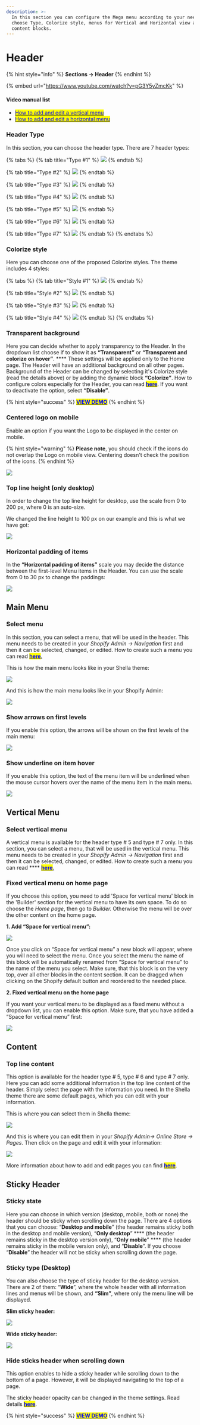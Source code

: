 ```yaml
---
description: >-
  In this section you can configure the Mega menu according to your needs:
  choose Type, Colorize style, menus for Vertical and Horizontal view and add
  content blocks.
---
```


# Header

{% hint style="info" %}
**Sections -> Header**
{% endhint %}

{% embed url="https://www.youtube.com/watch?v=pG3Y5yZmcKk" %}

#### Video manual list

* [<mark style="color:blue;">How to add and edit a vertical menu</mark>](https://www.youtube.com/watch?v=HUx37I6Wbws\&list=PLj-506KaR\_vcQjwcpC6yII-1JY0bSj7df\&index=6)<mark style="color:blue;"></mark>
* [<mark style="color:blue;">How to add and edit a horizontal menu</mark>](https://www.youtube.com/watch?v=1pwt8f4o8M0\&list=PLj-506KaR\_vcQjwcpC6yII-1JY0bSj7df\&index=7)<mark style="color:blue;"></mark>

### Header Type

&#x20;In this section, you can choose the header type. There are 7 header types:

{% tabs %}
{% tab title="Type #1" %}
![](<../.gitbook/assets/Screenshot\_5 (3).png>)
{% endtab %}

{% tab title="Type #2" %}
![](<../.gitbook/assets/Screenshot\_6 (2).png>)
{% endtab %}

{% tab title="Type #3" %}
![](<../.gitbook/assets/Screenshot\_7 (1).png>)
{% endtab %}

{% tab title="Type #4" %}
![](<../.gitbook/assets/Screenshot\_8 (3).png>)
{% endtab %}

{% tab title="Type #5" %}
![](<../.gitbook/assets/Screenshot\_9 (2).png>)
{% endtab %}

{% tab title="Type #6" %}
![](<../.gitbook/assets/Screenshot\_10 (2).png>)
{% endtab %}

{% tab title="Type #7" %}
![](<../.gitbook/assets/Screenshot\_11 (3).png>)
{% endtab %}
{% endtabs %}

### Colorize style <a href="#style" id="style"></a>

&#x20;Here you can choose one of the proposed Colorize styles. The theme includes 4 styles:

{% tabs %}
{% tab title="Style #1" %}
![](<../.gitbook/assets/Screenshot\_12 (1).png>)
{% endtab %}

{% tab title="Style #2" %}
![](<../.gitbook/assets/Screenshot\_13 (2).png>)
{% endtab %}

{% tab title="Style #3" %}
![](<../.gitbook/assets/Screenshot\_14 (2).png>)
{% endtab %}

{% tab title="Style #4" %}
![](<../.gitbook/assets/Screenshot\_15 (1).png>)
{% endtab %}
{% endtabs %}

### Transparent background

&#x20;Here you can decide whether to apply transparency to the Header. In the dropdown list choose if to show it as **“Transparent”** or **“Transparent and colorize on hover”**. **** These settings will be applied only to the Home page. The Header will have an additional background on all other pages. Background of the Header can be changed by selecting it's Colorize style (read the details above) or by adding the dynamic block **“Colorize”**. How to configure colors especially for the Header, you can read [<mark style="color:blue;">**here**</mark>](content.md#colorize). If you want to deactivate the option, select **“Disable”**.

{% hint style="success" %}
<mark style="color:blue;">****</mark>[<mark style="color:blue;">**VIEW DEMO**</mark>](https://shella-demo5.myshopify.com)<mark style="color:blue;">****</mark>
{% endhint %}

### Centered logo on mobile <a href="#style" id="style"></a>

&#x20;Enable an option if you want the Logo to be displayed in the center on mobile.

{% hint style="warning" %}
**Please note**, you should check if the icons do not overlap the Logo on mobile view. Centering doesn't check the position of the icons.
{% endhint %}

![](<../.gitbook/assets/Screenshot\_16 (1).png>)

### Top line height (only desktop)

&#x20;In order to change the top line height for desktop, use the scale from 0 to 200 px, where 0 is an auto-size.&#x20;

&#x20;We changed the line height to 100 px on our example and this is what we have got:

![](<../.gitbook/assets/Screenshot\_1 (2).png>)

### **Horizontal padding of items**

&#x20;In the **“Horizontal padding of items”** scale you may decide the distance between the first-level Menu items in the Header. You can use the scale from 0 to 30 px to change the paddings:

![](<../.gitbook/assets/Screenshot\_2 (3).png>)

## Main Menu

### Select menu

&#x20;In this section, you can select a menu, that will be used in the header. This menu needs to be created in your _Shopify Admin -> Navigation_ first and then it can be selected, changed, or edited. How to create such a menu you can read [<mark style="color:blue;">**here**</mark>.](https://help.shopify.com/en/manual/online-store/legacy/menus-and-links/editing-menus)

&#x20;This is how the main menu looks like in your Shella theme:&#x20;

![](../.gitbook/assets/Screenshot\_17.png)

&#x20;And this is how the main menu looks like in your Shopify Admin:&#x20;

![](<../.gitbook/assets/Screenshot\_18 (7).png>)

### **Show arrows on first levels**

&#x20;If you enable this option, the arrows will be shown on the first levels of the main menu:&#x20;

![](../.gitbook/assets/Screenshot\_18.png)

### **Show underline on item hover**

&#x20;If you enable this option, the text of the menu item will be underlined when the mouse cursor hovers over the name of the menu item in the main menu.

![](../.gitbook/assets/Screenshot\_19.png)

## Vertical Menu

### Select vertical menu

&#x20;A vertical menu is available for the header type # 5 and type # 7 only. In this section, you can select a menu, that will be used in the vertical menu. This menu needs to be created in your _Shopify Admin -> Navigation_ first and then it can be selected, changed, or edited. How to create such a menu you can read **** [<mark style="color:blue;">**here**</mark>.](https://help.shopify.com/en/manual/online-store/legacy/menus-and-links/editing-menus)&#x20;

### **Fixed vertical menu on home page**

&#x20;If you choose this option, you need to add 'Space for vertical menu' block in the 'Builder' section for the vertical menu to have its own space. To do so choose the _Home page_, then go to _Builder._ Otherwise the menu will be over the other content on the home page.

&#x20;**1. Add “Space for vertical menu”:**&#x20;

![](<../.gitbook/assets/Screenshot\_6 (10).png>)

&#x20;Once you click on “Space for vertical menu” a new block will appear, where you will need to select the menu. Once you select the menu the name of this block will be automatically renamed from “Space for vertical menu” to the name of the menu you select. Make sure, that this block is on the very top, over all other blocks in the content section. It can be dragged when clicking on the Shopify default button and reordered to the needed place.

&#x20; **2. Fixed vertical menu on the home page**

&#x20;If you want your vertical menu to be displayed as a fixed menu without a dropdown list, you can enable this option. Make sure, that you have added a “Space for vertical menu” first:&#x20;

![](<../.gitbook/assets/Screenshot\_7 (7).png>)

## Content

### Top line content

&#x20;This option is available for the header type # 5, type # 6 and type # 7 only. Here you can add some additional information in the top line content of the header. Simply select the page with the information you need. In the Shella theme there are some default pages, which you can edit with your information.

&#x20;This is where you can select them in Shella theme:&#x20;

![](<../.gitbook/assets/Screenshot\_10 (9).png>)

&#x20;And this is where you can edit them in your _Shopify Admin-> Online Store -> Pages_. Then click on the page and edit it with your information:&#x20;

![](<../.gitbook/assets/Screenshot\_11 (8).png>)

&#x20;More information about how to add and edit pages you can find [<mark style="color:blue;">**here**</mark>](https://mpithemes.gitbook.io/shella-shopify-theme/get-started/how-to-add-and-edit-a-page).

## Sticky Header

### **Sticky state**

&#x20;Here you can choose in which version (desktop, mobile, both or none) the header should be sticky when scrolling down the page. There are 4 options that you can choose: “**Desktop and mobile**” (the header remains sticky both in the desktop and mobile version), “**Only desktop**” **** (the header remains sticky in the desktop version only), “**Only mobile**” **** (the header remains sticky in the mobile version only), and “**Disable**”. If you choose “**Disable**” the header will not be sticky when scrolling down the page.

### **Sticky type (Desktop)**

&#x20;You can also choose the type of sticky header for the desktop version. There are 2 of them: “**Wide**”, where the whole header with all information lines and menus will be shown, and **“Slim”**, where only the menu line will be displayed.&#x20;

**Slim sticky header:**&#x20;

![](../.gitbook/assets/Screenshot\_20.png)

**Wide sticky header:**&#x20;

![](../.gitbook/assets/Screenshot\_22.png)

### Hide sticks header when scrolling down

&#x20;This option enables to hide a sticky header while scrolling down to the bottom of a page. However, it will be displayed navigating to the top of a page.

&#x20;The sticky header opacity can be changed in the theme settings. Read details [<mark style="color:blue;">**here**</mark>](https://mpithemes.gitbook.io/shella-shopify-theme/theme-settings/animations#sticky-header-opacity).

{% hint style="success" %}
[<mark style="color:blue;">**VIEW DEMO**</mark>](https://shella-demo.myshopify.com)<mark style="color:blue;"></mark>
{% endhint %}
